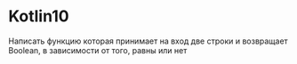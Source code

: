 # Kotlin10
Написать функцию которая принимает на вход две строки и возвращает Boolean, в зависимости от того, равны или нет
